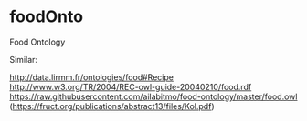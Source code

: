 # foodOnto
Food Ontology



Similar:

http://data.lirmm.fr/ontologies/food#Recipe
http://www.w3.org/TR/2004/REC-owl-guide-20040210/food.rdf
https://raw.githubusercontent.com/ailabitmo/food-ontology/master/food.owl (https://fruct.org/publications/abstract13/files/Kol.pdf)
